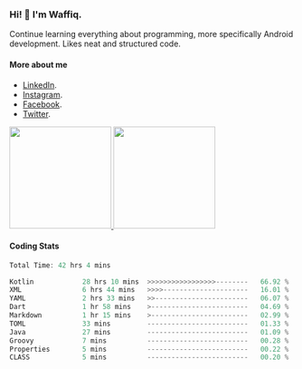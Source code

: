 ### Hi! 👋 I'm Waffiq.

Continue learning everything about programming, more specifically Android development. Likes neat and structured code.

#### More about me 
- [LinkedIn](https://www.linkedin.com/in/waffiqaziz/).
- [Instagram](https://www.instagram.com/waffiqaziz/).
- [Facebook](https://web.facebook.com/WaffiqAziz/).
- [Twitter](https://twitter.com/AzizWaffiq).

<p align="left">
<a href="https://github.com/waffiqaziz">
  <img height="180em" src="https://github-readme-stats-eight-theta.vercel.app/api?username=waffiqaziz&show_icons=true&theme=algolia&include_all_commits=true&count_private=true"/>
  <img height="180em" src="https://github-readme-stats-eight-theta.vercel.app/api/top-langs/?username=waffiqaziz&layout=compact&langs_count=8&theme=algolia"/>
</a>
</p>

#### Coding Stats
<!--START_SECTION:waka-->

```rust
Total Time: 42 hrs 4 mins

Kotlin            28 hrs 10 mins  >>>>>>>>>>>>>>>>>--------   66.92 %
XML               6 hrs 44 mins   >>>>---------------------   16.01 %
YAML              2 hrs 33 mins   >>-----------------------   06.07 %
Dart              1 hr 58 mins    >------------------------   04.69 %
Markdown          1 hr 15 mins    >------------------------   02.99 %
TOML              33 mins         -------------------------   01.33 %
Java              27 mins         -------------------------   01.09 %
Groovy            7 mins          -------------------------   00.28 %
Properties        5 mins          -------------------------   00.22 %
CLASS             5 mins          -------------------------   00.20 %
```

<!--END_SECTION:waka-->
